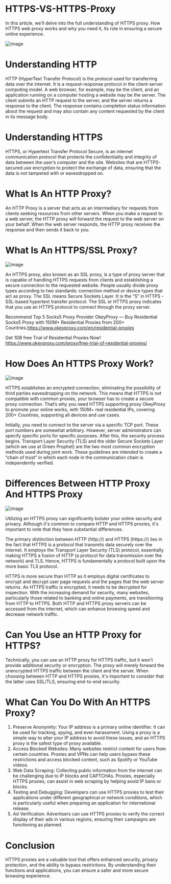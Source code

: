# HTTPS-VS-HTTPS-Proxy
In this article, we’ll delve into the full understanding of HTTPS proxy. How HTTPS web proxy works and why you need it, its role in ensuring a secure online experience.

![image](https://github.com/OkeyProxyCom/HTTPS-VS-HTTPS-Proxy/assets/150340973/d4052613-e16a-4047-ab1b-75d34066113c)

# Understanding HTTP
HTTP (HyperText Transfer Protocol) is the protocol used for transferring data over the internet. It is a request-response protocol in the client-server computing model. A web browser, for example, may be the client, and an application running on a computer hosting a website may be the server. The client submits an HTTP request to the server, and the server returns a response to the client. The response contains completion status information about the request and may also contain any content requested by the client in its message body.

# Understanding HTTPS
HTTPS, or Hypertext Transfer Protocol Secure, is an internet communication protocol that protects the confidentiality and integrity of data between the user’s computer and the site. Websites that are HTTPS-secured use encryption to protect the exchange of data, ensuring that the data is not tampered with or eavesdropped on.

# What Is An HTTP Proxy?
An HTTP Proxy is a server that acts as an intermediary for requests from clients seeking resources from other servers. When you make a request to a web server, the HTTP proxy will forward the request to the web server on your behalf. When the web server responds, the HTTP proxy receives the response and then sends it back to you.

# What Is An HTTPS/SSL Proxy?
![image](https://github.com/OkeyProxyCom/HTTPS-VS-HTTPS-Proxy/assets/150340973/ffc99143-3638-4f35-88f6-2b06802cfea5)

An HTTPS proxy, also known as an SSL proxy, is a type of proxy server that is capable of handling HTTPS requests from clients and establishing a secure connection to the requested website. People usually divide proxy types according to two standards: connection method or device types that act as proxy. The SSL means Secure Sockets Layer. It is the “S” in HTTPS -SSL-based hypertext transfer protocol. The SSL or HTTPS proxy indicates that you use an HTTPS protocol to connect through the proxy server.

Recommend Top 5 Socks5 Proxy Provider OkeyProxy — Buy Residential Socks5 Proxy with 150M+ Residential Proxies from 200+ Countries.https://www.okeyproxy.com/en/residential-proxies 

Get 1GB free Trial of Residential Proxies Now! https://www.okeyproxy.com/proxy/free-trial-of-residential-proxies/


# How Does An HTTPS Proxy Work?
![image](https://github.com/OkeyProxyCom/HTTPS-VS-HTTPS-Proxy/assets/150340973/57cc36a6-34d4-4690-8be5-8d5479fc8f98)

HTTPS establishes an encrypted connection, eliminating the possibility of third parties eavesdropping on the network. This means that HTTPS is not compatible with common proxies, your browser has to create a secure proxy connection. That’s why you need HTTPS supporting proxy OkeyProxy to promote your online works, with 150M+ real residential IPs, covering 200+ Countries, supporting all devices and use cases.

Initially, you need to connect to the server via a specific TCP port. These port numbers are somewhat arbitrary. However, server administrators can specify specific ports for specific purposes.
After this, the security process begins. Transport Layer Security (TLS) and the older Secure Sockets Layer (which we use at Green Prophet) are the two most common encryption methods used during joint work. These guidelines are intended to create a “chain of trust” in which each node in the communication chain is independently verified.

# Differences Between HTTP Proxy And HTTPS Proxy
![image](https://github.com/OkeyProxyCom/HTTPS-VS-HTTPS-Proxy/assets/150340973/73bb53bd-25df-4a0a-b20f-ab41d2873609)

Utilizing an HTTPS proxy can significantly bolster your online security and privacy. Although it's common to compare HTTP and HTTPS proxies, it's important to note that they have substantial differences.

The primary distinction between HTTP (http://) and HTTPS (https://) lies in the fact that HTTPS is a protocol that transmits data securely over the internet. It employs the Transport Layer Security (TLS) protocol, essentially making HTTPS a fusion of HTTP (a protocol for data transmission over the network) and TLS. Hence, HTTPS is fundamentally a protocol built upon the more basic TLS protocol.

HTTPS is more secure than HTTP as it employs digital certificates to encrypt and decrypt user page requests and the pages that the web server returns. As HTTPS traffic is encrypted, it needs to be decrypted for inspection. With the increasing demand for security, many websites, particularly those related to banking and online payments, are transitioning from HTTP to HTTPS. Both HTTP and HTTPS proxy servers can be accessed from the internet, which can enhance browsing speed and decrease network traffic.

# Can You Use an HTTP Proxy for HTTPS?
Technically, you can use an HTTP proxy for HTTPS traffic, but it won't provide additional security or encryption. The proxy will merely forward the unencrypted HTTPS traffic between the client and the server. When choosing between HTTP and HTTPS proxies, it's important to consider that the latter uses SSL/TLS, ensuring end-to-end security.

# What Can You Do With An HTTPS Proxy?

1. Preserve Anonymity: Your IP address is a primary online identifier. It can be used for tracking, spying, and even harassment. Using a proxy is a simple way to alter your IP address to avoid these issues, and an HTTPS proxy is the safest type of proxy available.
2. Access Blocked Websites: Many websites restrict content for users from certain countries. Proxies and VPNs can help users bypass these restrictions and access blocked content, such as Spotify or YouTube videos.
3. Web Data Scraping: Collecting public information from the internet can be challenging due to IP blocks and CAPTCHAs. Proxies, especially HTTPS proxies, can assist in web scraping by helping avoid IP bans or blocks.
4. Testing and Debugging: Developers can use HTTPS proxies to test their applications under different geographical or network conditions, which is particularly useful when preparing an application for international release.
5. Ad Verification: Advertisers can use HTTPS proxies to verify the correct display of their ads in various regions, ensuring their campaigns are functioning as planned.

# Conclusion
HTTPS proxies are a valuable tool that offers enhanced security, privacy protection, and the ability to bypass restrictions. By understanding their functions and applications, you can ensure a safer and more secure browsing experience.
